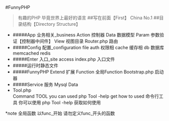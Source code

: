 #FunnyPHP
 > 有趣的PHP 毕竟世界上最好的语言 
##写在前面【First】
    China No.1
##目录结构【Directory Structure】
*   #####App 业务相关_business
        Action 控制器
        Data   数据模型
        Param  参数验证【控制器中间件】
        View   视图目录
        Router.php 路由
*   #####Config  配置_configuration file
        auth      权限相
        cache     缓存相
        db        数据库
        memcached 
        redis
*   #####Enter   入口_site access
        index.php 入口文件
*   #####运行时静态文件        
*   #####FunnyPHP
        Extend         扩展
        Function       全局Function 
        Bootstrap.php  启动器
*   #####Service 服务
        Mysql
        Data
* Tool.php  
    Command TOOL you can used php Tool -help get how to used 
    命令行工具 你可以使用 php Tool -help 获取如何使用
    
*note 全局函数 以func_开始  请勿定义func_开头的函数    
   
            